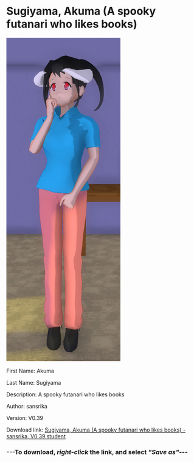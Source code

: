 # Sugiyama, Akuma (A spooky futanari who likes books)

<img src = "https://raw.githubusercontent.com/Arbiter1223/Daigaku-Gurashi-Custom-Students/master/Students/Files/Sugiyama%2C%20Akuma%20(A%20spooky%20futanari%20who%20likes%20books).png">

First Name: Akuma

Last Name: Sugiyama

Description: A spooky futanari who likes books

Author: sansrika

Version: V0.39

Download link: <a href="https://raw.githubusercontent.com/Arbiter1223/Daigaku-Gurashi-Custom-Students/master/Students/Files/Sugiyama%2C%20Akuma%20(A%20spooky%20futanari%20who%20likes%20books)%20-%20sansrika%2C%20V0.39.student">Sugiyama, Akuma (A spooky futanari who likes books) - sansrika, V0.39.student</a>

### ---**To download, _right-click_ the link, and select _"Save as"_**---

